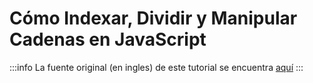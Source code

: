 # Cómo Indexar, Dividir y Manipular Cadenas en JavaScript

:::info
La fuente original (en ingles) de este tutorial se encuentra [aquí](https://www.digitalocean.com/community/tutorials/how-to-index-split-and-manipulate-strings-in-javascript)
:::
